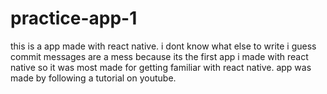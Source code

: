# practice-app-1
this is a app made with react native.
i dont know what else to write i guess commit messages are a mess because its the first app i made with react native so it was most made for getting familiar with react native.
app was made by following a tutorial on youtube.
